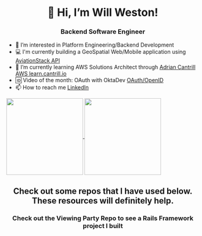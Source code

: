 <h1 align= "center">👋 Hi, I’m Will Weston!</h1>
<h3 align= "center">Backend Software Engineer</h3>
  
- 👀 I’m interested in Platform Engineering/Backend Development
- :computer: I'm currently building a GeoSpatial Web/Mobile application using [AviationStack API](https://aviationstack.com/)
- 🌱 I’m currently learning AWS Solutions Architect through [Adrian Cantrill AWS learn.cantrill.io](https://learn.cantrill.io/p/aws-certified-solutions-architect-associate-saa-c03)
- :id: Video of the month: OAuth with OktaDev [OAuth/OpenID](https://www.youtube.com/watch?v=996OiexHze0)
- 📫 How to reach me [LinkedIn](www.linkedin.com/in/weston-william)

  
<a href="https://github.com/willweston94/github-readme-stats">
  <img height=200 align="center" src="https://github-readme-stats.vercel.app/api?username=willweston94&show_icons=true&theme=transparent" />
</a>
<a href="https://github.com/willweston94/github-readme-stats">
  <img height=200 align="center" src="https://github-readme-stats.vercel.app/api/top-langs/?username=willweston94&layout=compact" />
</a>


<h2 align= "center">Check out some repos that I have used below. These resources will definitely help. </h2>
<h3 align= "center">Check out the Viewing Party Repo to see a Rails Framework project I built </h3>

